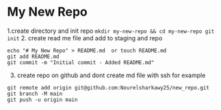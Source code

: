 # My New Repo
1.create directory and init repo
    ```
    mkdir my-new-repo && cd my-new-repo
    git init
    ```
2. create read me file and add to staging and repo
  ```
  echo "# My New Repo" > README.md  or touch README.md
  git add README.md
  git commit -m "Initial commit - Added README.md"
  ```
3. create repo on github and dont create md file
 with ssh for example
  ```
  git remote add origin git@github.com:Nourelsharkawy25/new_repo.git
  git branch -M main
  git push -u origin main
  ```
